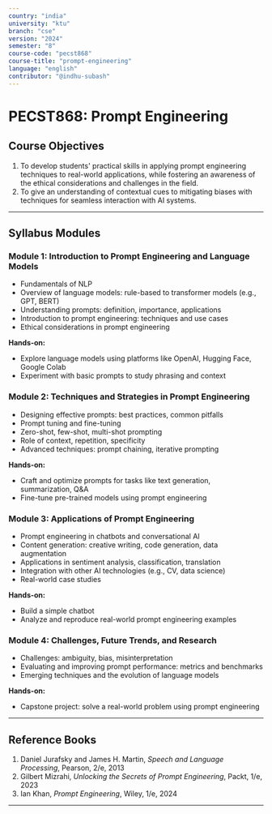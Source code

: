 ```yaml
---
country: "india"
university: "ktu"
branch: "cse"
version: "2024"
semester: "8"
course-code: "pecst868"
course-title: "prompt-engineering"
language: "english"
contributor: "@indhu-subash"
---
```


# PECST868: Prompt Engineering

## Course Objectives

1. To develop students' practical skills in applying prompt engineering techniques to real-world applications, while fostering an awareness of the ethical considerations and challenges in the field.  
2. To give an understanding of contextual cues to mitigating biases with techniques for seamless interaction with AI systems.

---

## Syllabus Modules

### Module 1: Introduction to Prompt Engineering and Language Models  
- Fundamentals of NLP  
- Overview of language models: rule-based to transformer models (e.g., GPT, BERT)  
- Understanding prompts: definition, importance, applications  
- Introduction to prompt engineering: techniques and use cases  
- Ethical considerations in prompt engineering  

**Hands-on:**  
- Explore language models using platforms like OpenAI, Hugging Face, Google Colab  
- Experiment with basic prompts to study phrasing and context  

### Module 2: Techniques and Strategies in Prompt Engineering  
- Designing effective prompts: best practices, common pitfalls  
- Prompt tuning and fine-tuning  
- Zero-shot, few-shot, multi-shot prompting  
- Role of context, repetition, specificity  
- Advanced techniques: prompt chaining, iterative prompting  

**Hands-on:**  
- Craft and optimize prompts for tasks like text generation, summarization, Q&A  
- Fine-tune pre-trained models using prompt engineering  

### Module 3: Applications of Prompt Engineering  
- Prompt engineering in chatbots and conversational AI  
- Content generation: creative writing, code generation, data augmentation  
- Applications in sentiment analysis, classification, translation  
- Integration with other AI technologies (e.g., CV, data science)  
- Real-world case studies  

**Hands-on:**  
- Build a simple chatbot  
- Analyze and reproduce real-world prompt engineering examples  

### Module 4: Challenges, Future Trends, and Research  
- Challenges: ambiguity, bias, misinterpretation  
- Evaluating and improving prompt performance: metrics and benchmarks  
- Emerging techniques and the evolution of language models  

**Hands-on:**  
- Capstone project: solve a real-world problem using prompt engineering  

---

## Reference Books

1. Daniel Jurafsky and James H. Martin, *Speech and Language Processing*, Pearson, 2/e, 2013  
2. Gilbert Mizrahi, *Unlocking the Secrets of Prompt Engineering*, Packt, 1/e, 2023  
3. Ian Khan, *Prompt Engineering*, Wiley, 1/e, 2024  

---

  
